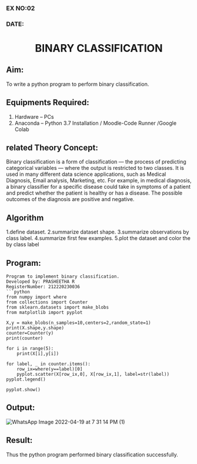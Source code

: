 ### EX NO:02
### DATE:
# <p align="center">BINARY CLASSIFICATION<p/>
## Aim:
To write a python program to perform binary classification.

## Equipments Required:
1. Hardware – PCs
2. Anaconda – Python 3.7 Installation / Moodle-Code Runner /Google Colab

## related Theory Concept:
Binary classification is a form of classification — the process of predicting categorical variables — where the output is restricted to two classes. It is used in many different data science applications, such as Medical Diagnosis, Email analysis, Marketing, etc. For example, in medical diagnosis, a binary classifier for a specific disease could take in symptoms of a patient and predict whether the patient is healthy or has a disease. The possible outcomes of the diagnosis are positive and negative.

## Algorithm
1.define dataset. 
2.summarize dataset shape.
3.summarize observations by class label. 
4.summarize first few examples.
5.plot the dataset and color the by class label

## Program:
```
Program to implement binary classification.
Developed by: PRASHEETHA R
RegisterNumber: 212220230036 
```python
from numpy import where
from collections import Counter
from sklearn.datasets import make_blobs
from matplotlib import pyplot

X,y = make_blobs(n_samples=10,centers=2,random_state=1)
print(X.shape,y.shape)
counter=Counter(y)
print(counter)

for i in range(5):
    print(X[i],y[i])
    
for label, _ in counter.items():
    row_ix=where(y==label)[0]
    pyplot.scatter(X[row_ix,0], X[row_ix,1], label=str(label))
pyplot.legend()

pyplot.show()
```

## Output:
![WhatsApp Image 2022-04-19 at 7 31 14 PM (1)](https://user-images.githubusercontent.com/75234942/164038590-61ab71e3-9b38-463a-b81e-5e40e709cd5d.jpeg)


## Result:
Thus the python program performed binary classification successfully.
